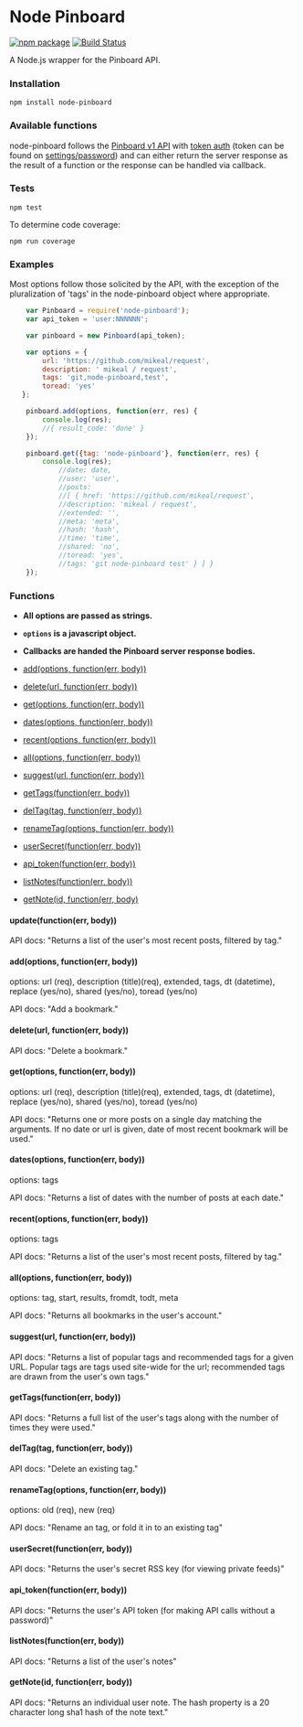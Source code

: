 # Node Pinboard

[![npm package](https://img.shields.io/npm/v/node-pinboard.svg?style=flat-square)](https://www.npmjs.org/package/node-pinboard)
[![Build Status](https://travis-ci.org/maxmechanic/node-pinboard.svg?branch=master)](https://travis-ci.org/maxmechanic/node-pinboard)

A Node.js wrapper for the Pinboard API.

### Installation
	npm install node-pinboard

### Available functions
  node-pinboard follows the [Pinboard v1 API](https://pinboard.in/api/) with [token auth](https://pinboard.in/api/#authentication) (token can be found on [settings/password](https://pinboard.in/settings/password)) and can either return the server response as the result of a function or the response can be handled via callback.

### Tests
	npm test

To determine code coverage:

	npm run coverage

### Examples
  Most options follow those solicited by the API, with the exception of the pluralization of 'tags' in the node-pinboard object where appropriate.

```javascript
	var Pinboard = require('node-pinboard');
	var api_token = 'user:NNNNNN';

	var pinboard = new Pinboard(api_token);

	var options = {
		url: 'https://github.com/mikeal/request',
		description: ' mikeal / request',
		tags: 'git,node-pinboard,test',
		toread: 'yes'
   };

	pinboard.add(options, function(err, res) {
    	console.log(res);
    	//{ result_code: 'done' }
	});

	pinboard.get({tag: 'node-pinboard'}, function(err, res) {
		console.log(res);
			//date: date,
  			//user: 'user',
  			//posts:
   			//[ { href: 'https://github.com/mikeal/request',
      		//description: 'mikeal / request',
      		//extended: '',
      		//meta: 'meta',
      		//hash: 'hash',
      		//time: 'time',
      		//shared: 'no',
      		//toread: 'yes',
      		//tags: 'git node-pinboard test' } ] }
	});
```

### Functions ###

- **All options are passed as strings.**
- **`options` is a javascript object.**
- **Callbacks are handed the Pinboard server response bodies.**

- [add(options, function(err, body))](#addoptions-functionbody)
- [delete(url, function(err, body))](#deleteurl-functionbody)
- [get(options, function(err, body))](#getoptions-functionbody)
- [dates(options, function(err, body))](#datesoptions-functionbody)
- [recent(options, function(err, body))](#recentoptions-functionbody)
- [all(options, function(err, body))](#alloptions-functionbody)
- [suggest(url, function(err, body))](#suggesturl-functionbody)
- [getTags(function(err, body))](#getTagsfunctionbody)
- [delTag(tag, function(err, body))](#delTagtag-functionbody)
- [renameTag(options, function(err, body))](#renameTagoptions-functionbody)
- [userSecret(function(err, body))](#userSecretfunctionbody)
- [api_token(function(err, body))](#api_tokenfunctionbody)
- [listNotes(function(err, body))](#listNotesfunctionbody)
- [getNote(id, function(err, body)](#getNoteid-functionbody)

#### update(function(err, body))

API docs: "Returns a list of the user's most recent posts, filtered by tag."

#### add(options, function(err, body))

options: url (req), description (title)(req), extended, tags, dt (datetime), replace (yes/no), shared (yes/no), toread (yes/no)

API docs: "Add a bookmark."

#### delete(url, function(err, body))

API docs: "Delete a bookmark."

#### get(options, function(err, body))

options: url (req), description (title)(req), extended, tags, dt (datetime), replace (yes/no), shared (yes/no), toread (yes/no)

API docs: "Returns one or more posts on a single day matching the arguments. If no date or url is given, date of most recent bookmark will be used."

#### dates(options, function(err, body))

options: tags

API docs: "Returns a list of dates with the number of posts at each date."

#### recent(options, function(err, body))

options: tags

API docs: "Returns a list of the user's most recent posts, filtered by tag."

#### all(options, function(err, body))

options: tag, start, results, fromdt, todt, meta

API docs: "Returns all bookmarks in the user's account."

#### suggest(url, function(err, body))

API docs: "Returns a list of popular tags and recommended tags for a given URL. Popular tags are tags used site-wide for the url; recommended tags are drawn from the user's own tags."

#### getTags(function(err, body))

API docs: "Returns a full list of the user's tags along with the number of times they were used."

#### delTag(tag, function(err, body))

API docs: "Delete an existing tag."

#### renameTag(options, function(err, body))

options: old (req), new (req)

API docs: "Rename an tag, or fold it in to an existing tag"

#### userSecret(function(err, body))

API docs: "Returns the user's secret RSS key (for viewing private feeds)"

#### api_token(function(err, body))

API docs: "Returns the user's API token (for making API calls without a password)"

#### listNotes(function(err, body))

API docs: "Returns a list of the user's notes"

#### getNote(id, function(err, body))

API docs: "Returns an individual user note. The hash property is a 20 character long sha1 hash of the note text."
